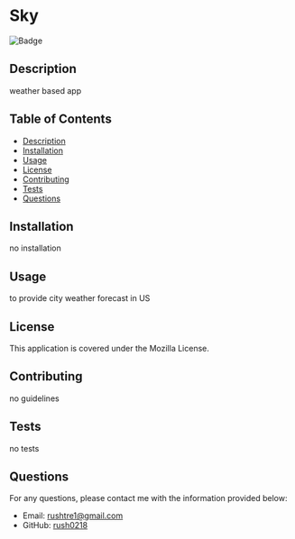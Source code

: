 
  # Sky 

  ![Badge](https://img.shields.io/badge/license-Mozilla-green)

  ## Description
  weather based app

  ## Table of Contents

  - [Description](#description)
  - [Installation](#installation)
  - [Usage](#usage)
  - [License](#license)
  - [Contributing](#contributing)
  - [Tests](#tests)
  - [Questions](#questions)


  ## Installation 

  no installation

  ## Usage 

  to provide city weather forecast in US

  ## License

  This application is covered under the Mozilla License. 

  ## Contributing 

  no guidelines

  ## Tests 

  no tests

  ## Questions 

  For any questions, please contact me with the information provided below:

  - Email: rushtre1@gmail.com
  - GitHub: [rush0218](https://github.com/rush0218)
  
